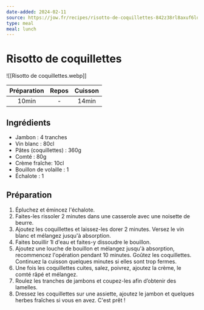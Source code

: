 ```yaml
---
date-added: 2024-02-11
source: https://jow.fr/recipes/risotto-de-coquillettes-842z38rl8axuf6ld0377
type: meal
meal: lunch
---
```


# Risotto de coquillettes

![[Risotto de coquillettes.webp]]

| Préparation | Repos | Cuisson |
|:-----------:|:-----:|:-------:|
|    10min    |   -   |  14min  |

## Ingrédients

- Jambon : 4 tranches
- Vin blanc : 80cl
- Pâtes (coquillettes) : 360g
- Comté : 80g
- Crème fraîche: 10cl
- Bouillon de volaille : 1
- Échalote : 1

## Préparation

1. Épluchez et émincez l'échalote.
2. Faites-les rissoler 2 minutes dans une casserole avec une noisette de beurre.
3. Ajoutez les coquillettes et laissez-les dorer 2 minutes. Versez le vin blanc et mélangez jusqu'à absorption.
4. Faites bouillir 1l d'eau et faites-y dissoudre le bouillon.
5. Ajoutez une louche de bouillon et mélangez jusqu'à absorption, recommencez l'opération pendant 10 minutes. Goûtez les coquillettes. Continuez la cuisson quelques minutes si elles sont trop fermes.
6. Une fois les coquillettes cuites, salez, poivrez, ajoutez la crème, le comté râpé et mélangez.
7. Roulez les tranches de jambons et coupez-les afin d’obtenir des lamelles.
8. Dressez les coquillettes sur une assiette, ajoutez le jambon et quelques herbes fraîches si vous en avez. C'est prêt !
